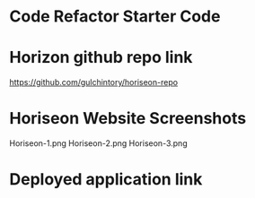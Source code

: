 # Code Refactor Starter Code

# Horizon github repo link
https://github.com/gulchintory/horiseon-repo


# Horiseon Website Screenshots
Horiseon-1.png
Horiseon-2.png
Horiseon-3.png

# Deployed application link